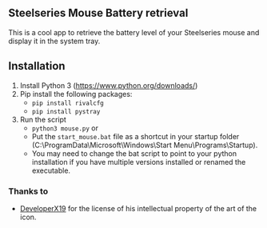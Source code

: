 ## Steelseries Mouse Battery retrieval

This is a cool app to retrieve the battery level of your Steelseries mouse and
display it in the system tray.

## Installation

1. Install Python 3 (https://www.python.org/downloads/)
2. Pip install the following packages:
   - `pip install rivalcfg`
   - `pip install pystray`
3. Run the script
   - `python3 mouse.py` or
   - Put the `start_mouse.bat` file as a shortcut in your startup folder
     (C:\ProgramData\Microsoft\Windows\Start Menu\Programs\Startup).
    - You may need to change the bat script to point to your python installation
      if you have multiple versions installed or renamed the executable.

### Thanks to

- [DeveloperX19](https://github.com/DeveloperX19) for the license of his
  intellectual property of the art of the icon.
